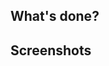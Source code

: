 ## What's done?

<!-- All the description about what's the purpose of the pull request -->

## Screenshots

<!-- Screenshots of the new changes -->

<!-- It's possible to use the below table if needed -->

<!-- 
  |Before|Now|
  |:---:|:---:|
  |||
-->
